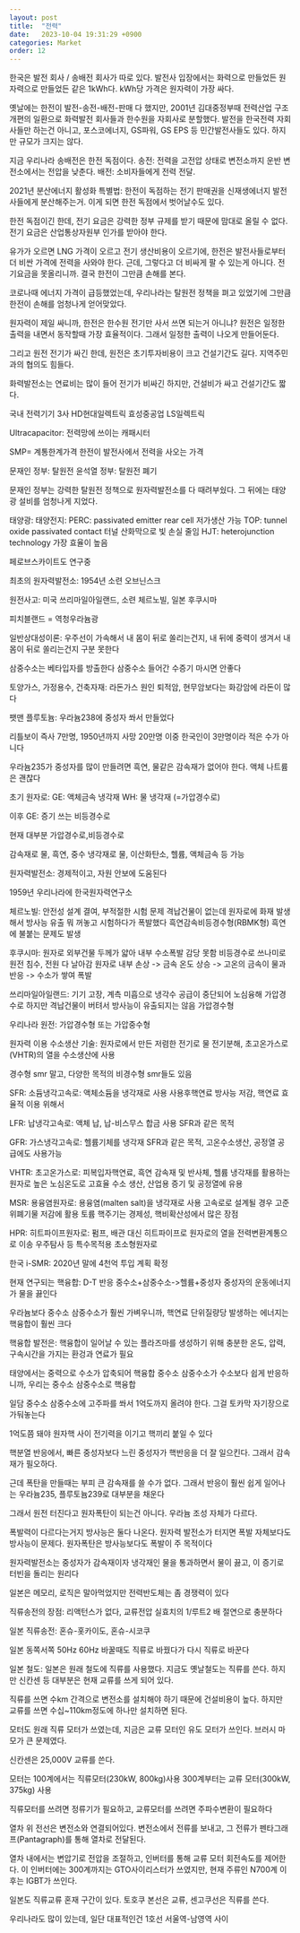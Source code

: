 ```yaml
---
layout: post
title:  "전력"
date:   2023-10-04 19:31:29 +0900
categories: Market
order: 12
---
```


한국은 발전 회사 / 송배전 회사가 따로 있다.
발전사 입장에서는 화력으로 만들었든 원자력으로 만들었든 같은 1kWh다.
kWh당 가격은 원자력이 가장 싸다.

옛날에는 한전이 발전-송전-배전-판매 다 했지만, 2001년 김대중정부때 전력산업 구조 개편의 일환으로 화력발전 회사들과 한수원을 자회사로 분할했다.
발전을 한국전력 자회사들만 하는건 아니고, 포스코에너지, GS파워, GS EPS 등 민간발전사들도 있다. 하지만 규모가 크지는 않다.

지금 우리나라 송배전은 한전 독점이다.
송전: 전력을 고전압 상태로 변전소까지 운반
변전소에서는 전압을 낮춘다.
배전: 소비자들에게 전력 전달.

2021년 분산에너지 활성화 특별법: 한전이 독점하는 전기 판매권을 신재생에너지 발전사들에게 분산해주는거.
이게 되면 한전 독점에서 벗어날수도 있다.

한전 독점이긴 한데, 전기 요금은 강력한 정부 규제를 받기 때문에 맘대로 올릴 수 없다.
전기 요금은 산업통상자원부 인가를 받아야 한다.

유가가 오르면 LNG 가격이 오르고 전기 생산비용이 오르기에, 한전은 발전사들로부터 더 비싼 가격에 전력을 사와야 한다.
근데, 그렇다고 더 비싸게 팔 수 있는게 아니다. 전기요금을 못올리니까. 결국 한전이 그만큼 손해를 본다.

코로나때 에너지 가격이 급등했었는데, 우리나라는 탈원전 정책을 펴고 있었기에 그만큼 한전이 손해를 엄청나게 얻어맞았다.

원자력이 제일 싸니까, 한전은 한수원 전기만 사서 쓰면 되는거 아니냐?
원전은 일정한 출력을 내면서 동작할때 가장 효율적이다. 그래서 일정한 출력이 나오게 만들어둔다.

그리고 원전 전기가 싸긴 한데, 원전은 초기투자비용이 크고 건설기간도 길다. 지역주민과의 협의도 힘들다.

화력발전소는 연료비는 많이 들어 전기가 비싸긴 하지만, 건설비가 싸고 건설기간도 짧다.

국내 전력기기 3사
HD현대일렉트릭
효성중공업
LS일렉트릭

Ultracapacitor: 전력망에 쓰이는 캐패시터

SMP= 계통한계가격
한전이 발전사에서 전력을 사오는 가격

문재인 정부: 탈원전
윤석열 정부: 탈원전 폐기

문재인 정부는 강력한 탈원전 정책으로 원자력발전소를 다 때려부쉈다.
그 뒤에는 태양광 설비를 엄청나게 지었다.



태양광:
태양전지:
PERC: passivated emitter rear cell
저가생산 가능
TOP:  tunnel oxide passivated contact
터널 산화막으로 빛 손실 줄임
HJT: heterojunction technology
가장 효율이 높음

페로브스카이트도 연구중



최초의 원자력발전소: 1954년 소련 오브닌스크

원전사고: 미국 쓰리마일아일랜드, 소련 체르노빌, 일본 후쿠시마

피치블랜드 = 역청우라늄광

일반상대성이론: 우주선이 가속해서 내 몸이 뒤로 쏠리는건지, 내 뒤에 중력이 생겨서 내 몸이 뒤로 쏠리는건지 구분 못한다

삼중수소는 베타입자를 방출한다
삼중수소 들어간 수증기 마시면 안좋다

토양가스, 가정용수, 건축자재: 라돈가스 원인
퇴적암, 현무암보다는 화강암에 라돈이 많다

팻맨 플루토늄: 우라늄238에 중성자 쏴서 만들었다

리틀보이 즉사 7만명, 1950년까지 사망 20만명
이중 한국인이 3만명이라 적은 수가 아니다

우라늄235가 중성자를 많이 만들려면 흑연, 물같은 감속재가 없어야 한다. 액체 나트륨은 괜찮다

초기 원자로:
GE: 액체금속 냉각재
WH: 물 냉각재 (=가압경수로)

이후 GE: 증기 쓰는 비등경수로

현재 대부분 가압경수로,비등경수로

감속재로 물, 흑연, 중수
냉각재로 물, 이산화탄소, 헬륨, 액체금속 등 가능

원자력발전소: 경제적이고, 자원 안보에 도움된다

1959년 우리나라에 한국원자력연구소

체르노빌: 안전성 설계 결여, 부적절한 시험 문제
격납건물이 없는데 원자로에 화재 발생해서 방사능 유출
뭐 꺼놓고 시험하다가 폭발했다
흑연감속비등경수형(RBMK형)
흑연에 불붙는 문제도 발생

후쿠시마: 원자로 외부건물 두께가 얇아 내부 수소폭발 감당 못함
비등경수로
쓰나미로 원전 침수, 전원 다 날아감
원자로 내부 손상 -> 금속 온도 상승 -> 고온의 금속이 물과 반응 -> 수소가 쌓여 폭발



쓰리마일아일랜드: 기기 고장, 계측 미흡으로 냉각수 공급이 중단되어 노심융해
가압경수로
하지만 격납건물이 버텨서 방사능이 유출되지는 않음
가압경수형

우리나라 원전: 가압경수형 또는 가압중수형

원자력 이용 수소생산 기술:
원자로에서 만든 저렴한 전기로 물 전기분해,
초고온가스로(VHTR)의 열을 수소생산에 사용

경수형 smr 말고, 다양한 목적의 비경수형 smr들도 있음

SFR: 소듐냉각고속로: 액체소듐을 냉각재로 사용
사용후핵연료 방사능 저감, 핵연료 효율적 이용 위해서

LFR: 납냉각고속로: 액체 납, 납-비스무스 합금 사용
SFR과 같은 목적

GFR: 가스냉각고속로: 헬륨기체를 냉각재
SFR과 같은 목적,
고온수소생산, 공정열 공급에도 사용가능

VHTR: 초고온가스로: 피복입자핵연료, 흑연 감속재 및 반사체, 헬륨 냉각재를 활용하는 원자로
높은 노심온도로 고효율 수소 생산, 산업용 증기 및 공정열에 유용

MSR: 용융염원자로: 용융염(malten salt)을 냉각재로 사용
고속로로 설계될 경우 고준위폐기물 저감에 활용
토륨 핵주기는 경제성, 핵비확산성에서 많은 장점

HPR: 히트파이프원자로: 펌프, 배관 대신 히트파이프로 원자로의 열을 전력변환계통으로 이송
우주탐사 등 특수목적용 초소형원자로

한국 i-SMR: 2020년 말에 4천억 투입 계획 확정

현재 연구되는 핵융합: D-T 반응
중수소+삼중수소->헬륨+중성자
중성자의 운동에너지가 물을 끓인다

우라늄보다 중수소 삼중수소가 훨씬 가벼우니까, 핵연료 단위질량당 발생하는 에너지는 핵융합이 훨씬 크다

핵융합 발전은: 핵융합이 일어날 수 있는 플라즈마를 생성하기 위해 충분한 온도, 압력, 구속시간을 가지는 환겅과 연료가 필요

태양에서는 중력으로 수소가 압축되어 핵융합
중수소 삼중수소가 수소보다 쉽게 반응하니까, 우리는 중수소 삼중수소로 핵융합

일담 중수소 삼중수소에 고주파를 쏴서 1억도까지 올려야 한다. 그걸 토카막 자기장으로 가둬놓는다

1억도쯤 돼야 원자핵 사이 전기력을 이기고 핵끼리 붙일 수 있다


핵분열 반응에서, 빠른 중성자보다 느린 중성자가 핵반응을 더 잘 일으킨다. 그래서 감속재가 필오하다.

근데 폭탄을 만들때는 부피 큰 감속재를 쓸 수가 없다. 그래서 반응이 훨씬 쉽게 일어나는 우라늄235, 플루토늄239로 대부분을 채운다

그래서 원전 터진다고 원자폭탄이 되는건 아니다. 우라늄 조성 자체가 다르다.

폭발력이 다르다는거지 방사능은 둘다 나온다. 원자력 발전소가 터지면 폭발 자체보다도 방사능이 문제다.
원자폭탄은 방사능보다도 폭발이 주 목적이다

원자력발전소는 중성자가 감속재이자 냉각재인 물을 통과하면서 물이 끓고, 이 증기로 터빈을 돌리는 원리다


일본은 메모리, 로직은 말아먹었지만 전력반도체는 좀 경쟁력이 있다

직류송전의 장점:
리액턴스가 없다,
교류전압 실효치의 1/루트2 배 절연으로 충분하다

일본 직류송전: 혼슈-홋카이도, 혼슈-시코쿠

일본 동쪽서쪽 50Hz 60Hz 바꿀때도 직류로 바꿨다가 다시 직류로 바꾼다

일본 철도:
일본은 원래 철도에 직류를 사용했다.
지금도 옛날철도는 직류를 쓴다.
하지만 신칸센 등 대부분은 현재 교류를 쓰게 되어 있다.

직류를 쓰면 수km 간격으로 변전소를 설치해야 하기 때문에 건설비용이 높다.
하지만 교류를 쓰면 수십~110km정도에 하나만 설치하면 된다.

모터도 원래 직류 모터가 쓰였는데,
지금은 교류 모터인 유도 모터가 쓰인다.
브러시 마모가 큰 문제였다.

신칸센은 25,000V 교류를 쓴다.

모터는 100계에서는 직류모터(230kW, 800kg)사용
300계부터는 교류 모터(300kW, 375kg) 사용

직류모터를 쓰려면 정류기가 필요하고,
교류모터를 쓰려면 주파수변환이 필요하다

열차 위 전선은 변전소와 연결되어있다.
변전소에서 전류를 보내고, 그 전류가 펜타그래프(Pantagraph)를 통해 열차로 전달된다.

열차 내에서는 변압기로 전압을 조절하고, 인버터를 통해 교류 모터 회전속도를 제어한다.
이 인버터에는 300계까지는 GTO사이리스터가 쓰였지만, 현재 주류인 N700계 이후는 IGBT가 쓰인다.

일본도 직류교류 혼재 구간이 있다.
토호쿠 본선은 교류, 센고쿠선은 직류를 쓴다.

우리나라도 많이 있는데, 일단 대표적인건 1호선 서울역-남영역 사이
